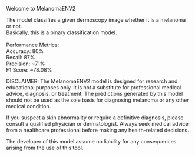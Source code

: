 Welcome to MelanomaENV2

The model classifies a given dermoscopy image whether it is a melanoma or not. <br>
Basically, this is a binary classification model. <br>
<br>
Performance Metrics:<br>
Accuracy: 80% <br>
Recall: 87% <br>
Precision: ~71% <br>
F1 Score: ~78.08% <br>

DISCLAIMER:
The MelanomaENV2 model is designed for research and educational purposes only. It is not a substitute for professional medical advice, diagnosis, or treatment. The predictions generated by this model should not be used as the sole basis for diagnosing melanoma or any other medical condition.  

If you suspect a skin abnormality or require a definitive diagnosis, please consult a qualified physician or dermatologist. Always seek medical advice from a healthcare professional before making any health-related decisions.  

The developer of this model assume no liability for any consequences arising from the use of this tool.
